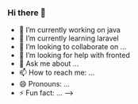 ### Hi there 👋
- 🔭 I’m currently working on java
- 🌱 I’m currently learning laravel
- 👯 I’m looking to collaborate on ...
- 🤔 I’m looking for help with fronted
- 💬 Ask me about ...
- 📫 How to reach me: ...
- 😄 Pronouns: ...
- ⚡ Fun fact: ...
-->
